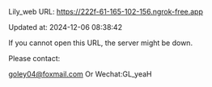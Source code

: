 Lily_web URL: https://222f-61-165-102-156.ngrok-free.app

Updated at: 2024-12-06 08:38:42

If you cannot open this URL, the server might be down.

Please contact: 

goley04@foxmail.com Or Wechat:GL_yeaH
